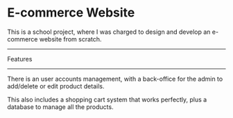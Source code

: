 # E-commerce Website

This is a school project, where I was charged to design and develop an e-commerce website from scratch.

**************************
Features
**************************

There is an user accounts management, with a back-office for the admin to add/delete or edit product details.

This also includes a shopping cart system that works perfectly, plus a database to manage all the products.
